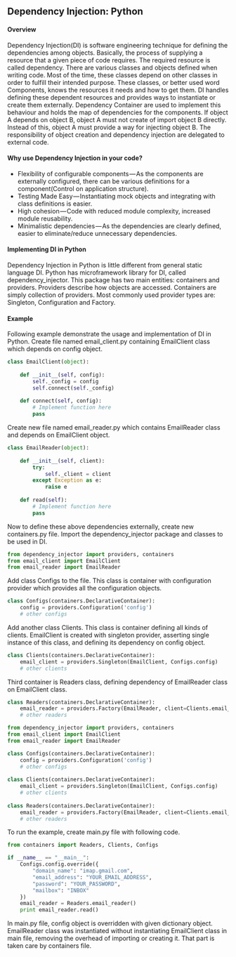 ## Dependency Injection: Python

#### Overview

Dependency Injection(DI) is software engineering technique for defining the dependencies among objects. Basically, the process of supplying a resource that a given piece of code requires. The required resource is called dependency. 
There are various classes and objects defined when writing code. Most of the time, these classes depend on other classes in order to fulfill their intended purpose. These classes, or better used word Components, knows the resources it needs and how to get them. DI handles defining these dependent resources and provides ways to instantiate or create them externally. Dependency Container are used to implement this behaviour and holds the map of dependencies for the components.
If object A depends on object B, object A must not create of import object B directly. Instead of this, object A must provide a way for injecting object B. The responsibility of object creation and dependency injection are delegated to external code.

#### Why use Dependency Injection in your code?

 * Flexibility of configurable components — As the components are externally configured, there can be various definitions for a component(Control on application structure).
 * Testing Made Easy — Instantiating mock objects and integrating with class definitions is easier.
 * High cohesion — Code with reduced module complexity, increased module reusability.
 * Minimalistic dependencies — As the dependencies are clearly defined, easier to eliminate/reduce unnecessary dependencies.

#### Implementing DI in Python

Dependency Injection in Python is little different from general static language DI. Python has microframework library for DI, called dependency_injector. This package has two main entities: containers and providers. 
Providers describe how objects are accessed. Containers are simply collection of providers. Most commonly used provider types are: Singleton, Configuration and Factory.

#### Example

Following example demonstrate the usage and implementation of DI in Python. Create file named email_client.py containing EmailClient class which depends on config object.

```python
class EmailClient(object):
    
    def __init__(self, config):
        self._config = config
        self.connect(self._config)
        
    def connect(self, config):
        # Implement function here
        pass
```
Create new file named email_reader.py which contains EmailReader class and depends on EmailClient object.

```python
class EmailReader(object):
    
    def __init__(self, client):
        try:
            self._client = client
        except Exception as e:
            raise e
            
    def read(self):
        # Implement function here
        pass
```


Now to define these above dependencies externally, create new containers.py file. Import the dependency_injector package and classes to be used in DI.

```python
from dependency_injector import providers, containers
from email_client import EmailClient
from email_reader import EmailReader
```
Add class Configs to the file. This class is container with configuration provider which provides all the configuration objects.

```python
class Configs(containers.DeclarativeContainer):
    config = providers.Configuration('config')
    # other configs
```

Add another class Clients. This class is container defining all kinds of clients. EmailClient is created with singleton provider, asserting single instance of this class, and defining its dependency on config object.

```python
class Clients(containers.DeclarativeContainer):
    email_client = providers.Singleton(EmailClient, Configs.config)
    # other clients 
```
Third container is Readers class, defining dependency of EmailReader class on EmailClient class.

```python
class Readers(containers.DeclarativeContainer):
    email_reader = providers.Factory(EmailReader, client=Clients.email_client)
    # other readers 
```
```python
from dependency_injector import providers, containers
from email_client import EmailClient
from email_reader import EmailReader

class Configs(containers.DeclarativeContainer):
    config = providers.Configuration('config')
    # other configs
    
class Clients(containers.DeclarativeContainer):
    email_client = providers.Singleton(EmailClient, Configs.config)
    # other clients
    
class Readers(containers.DeclarativeContainer):
    email_reader = providers.Factory(EmailReader, client=Clients.email_client)
    # other readers
```
To run the example, create main.py file with following code.

```python
from containers import Readers, Clients, Configs

if __name__ == "__main__":
    Configs.config.override({
        "domain_name": "imap.gmail.com",
        "email_address": "YOUR_EMAIL_ADDRESS",
        "password": "YOUR_PASSWORD",
        "mailbox": "INBOX"
    })
    email_reader = Readers.email_reader()
    print email_reader.read()
```

In main.py file, config object is overridden with given dictionary object. EmailReader class was instantiated without instantiating EmailClient class in main file, removing the overhead of importing or creating it. That part is taken care by containers file.



